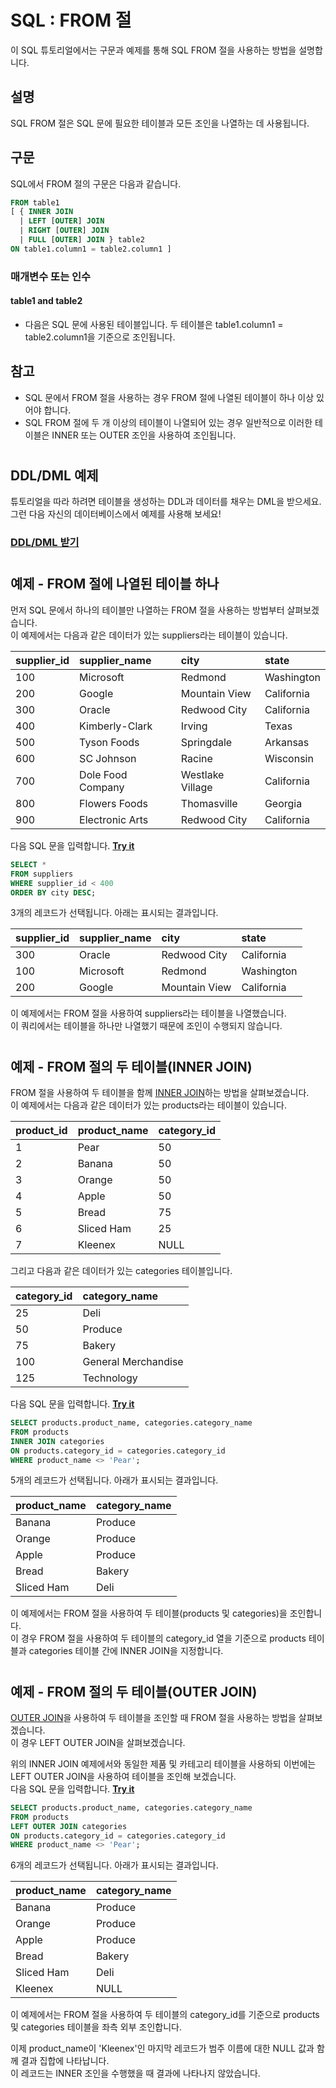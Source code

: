 # SQL : FROM 절

이 SQL 튜토리얼에서는 구문과 예제를 통해 SQL FROM 절을 사용하는 방법을 설명합니다.

## 설명
SQL FROM 절은 SQL 문에 필요한 테이블과 모든 조인을 나열하는 데 사용됩니다.

## 구문
SQL에서 FROM 절의 구문은 다음과 같습니다.
```SQL
FROM table1
[ { INNER JOIN
  | LEFT [OUTER] JOIN
  | RIGHT [OUTER] JOIN
  | FULL [OUTER] JOIN } table2
ON table1.column1 = table2.column1 ]
```
### 매개변수 또는 인수
#### **table1 and table2**
- 다음은 SQL 문에 사용된 테이블입니다. 두 테이블은 table1.column1 = table2.column1을 기준으로 조인됩니다.

## 참고
- SQL 문에서 FROM 절을 사용하는 경우 FROM 절에 나열된 테이블이 하나 이상 있어야 합니다.
- SQL FROM 절에 두 개 이상의 테이블이 나열되어 있는 경우 일반적으로 이러한 테이블은 INNER 또는 OUTER 조인을 사용하여 조인됩니다.

#
## DDL/DML 예제
튜토리얼을 따라 하려면 테이블을 생성하는 DDL과 데이터를 채우는 DML을 받으세요. 그런 다음 자신의 데이터베이스에서 예제를 사용해 보세요!
### [DDL/DML 받기](https://www.techonthenet.com/sql/from_ddl.php)

#
## 예제 - FROM 절에 나열된 테이블 하나
먼저 SQL 문에서 하나의 테이블만 나열하는 FROM 절을 사용하는 방법부터 살펴보겠습니다.  
이 예제에서는 다음과 같은 데이터가 있는 suppliers라는 테이블이 있습니다.

| supplier_id | supplier_name     | city             | state      |
| :---------- | :---------------- | :--------------- | :--------- |
| 100         | Microsoft         | Redmond          | Washington |
| 200         | Google            | Mountain View    | California |
| 300         | Oracle            | Redwood City     | California |
| 400         | Kimberly-Clark    | Irving           | Texas      |
| 500         | Tyson Foods       | Springdale       | Arkansas   |
| 600         | SC Johnson        | Racine           | Wisconsin  |
| 700         | Dole Food Company | Westlake Village | California |
| 800         | Flowers Foods     | Thomasville      | Georgia    |
| 900         | Electronic Arts   | Redwood City     | California |

다음 SQL 문을 입력합니다. **[Try it](https://www.techonthenet.com/sql/from_try_sql.php)**
```SQL
SELECT *
FROM suppliers
WHERE supplier_id < 400
ORDER BY city DESC;
```
3개의 레코드가 선택됩니다. 아래는 표시되는 결과입니다.

| supplier_id | supplier_name | city          | state      |
| :---------- | :------------ | :------------ | :--------- |
| 300         | Oracle        | Redwood City  | California |
| 100         | Microsoft     | Redmond       | Washington |
| 200         | Google        | Mountain View | California |

이 예제에서는 FROM 절을 사용하여 suppliers라는 테이블을 나열했습니다.  
이 쿼리에서는 테이블을 하나만 나열했기 때문에 조인이 수행되지 않습니다.

#
## 예제 - FROM 절의 두 테이블(INNER JOIN)
FROM 절을 사용하여 두 테이블을 함께 [INNER JOIN](https://github.com/riz-jeong/TechOnTheNet-Korean-Translation/blob/master/SQL/INNER_JOIN.md)하는 방법을 살펴보겠습니다.  
이 예제에서는 다음과 같은 데이터가 있는 products라는 테이블이 있습니다.

| product_id | product_name | category_id |
| :--------- | :----------- | :---------- |
| 1          | Pear         | 50          |
| 2          | Banana       | 50          |
| 3          | Orange       | 50          |
| 4          | Apple        | 50          |
| 5          | Bread        | 75          |
| 6          | Sliced Ham   | 25          |
| 7          | Kleenex      | NULL        |

그리고 다음과 같은 데이터가 있는 categories 테이블입니다.

| category_id | category_name       |
| :---------- | :------------------ |
| 25          | Deli                |
| 50          | Produce             |
| 75          | Bakery              |
| 100         | General Merchandise |
| 125         | Technology          |

다음 SQL 문을 입력합니다. **[Try it](https://www.techonthenet.com/sql/from_try_sql.php)**
```SQL
SELECT products.product_name, categories.category_name
FROM products 
INNER JOIN categories
ON products.category_id = categories.category_id
WHERE product_name <> 'Pear';
```
5개의 레코드가 선택됩니다. 아래가 표시되는 결과입니다.

| product_name | category_name |
| :----------- | :------------ |
| Banana       | Produce       |
| Orange       | Produce       |
| Apple        | Produce       |
| Bread        | Bakery        |
| Sliced Ham   | Deli          |

이 예제에서는 FROM 절을 사용하여 두 테이블(products 및 categories)을 조인합니다.  
이 경우 FROM 절을 사용하여 두 테이블의 category_id 열을 기준으로 products 테이블과 categories 테이블 간에 INNER JOIN을 지정합니다.

#
## 예제 - FROM 절의 두 테이블(OUTER JOIN)
[OUTER JOIN](https://github.com/riz-jeong/TechOnTheNet-Korean-Translation/blob/master/SQL/OUTER_JOIN.md)을 사용하여 두 테이블을 조인할 때 FROM 절을 사용하는 방법을 살펴보겠습니다.  
이 경우 LEFT OUTER JOIN을 살펴보겠습니다.

위의 INNER JOIN 예제에서와 동일한 제품 및 카테고리 테이블을 사용하되 이번에는 LEFT OUTER JOIN을 사용하여 테이블을 조인해 보겠습니다.  
다음 SQL 문을 입력합니다. **[Try it](https://www.techonthenet.com/sql/from_try_sql.php)**
```SQL
SELECT products.product_name, categories.category_name
FROM products 
LEFT OUTER JOIN categories
ON products.category_id = categories.category_id
WHERE product_name <> 'Pear';
```
6개의 레코드가 선택됩니다. 아래가 표시되는 결과입니다.

| product_name | category_name |
| :----------- | :------------ |
| Banana       | Produce       |
| Orange       | Produce       |
| Apple        | Produce       |
| Bread        | Bakery        |
| Sliced Ham   | Deli          |
| Kleenex      | NULL          |

이 예제에서는 FROM 절을 사용하여 두 테이블의 category_id를 기준으로 products 및 categories 테이블을 좌측 외부 조인합니다.

이제 product_name이 'Kleenex'인 마지막 레코드가 범주 이름에 대한 NULL 값과 함께 결과 집합에 나타납니다.  
이 레코드는 INNER 조인을 수행했을 때 결과에 나타나지 않았습니다.